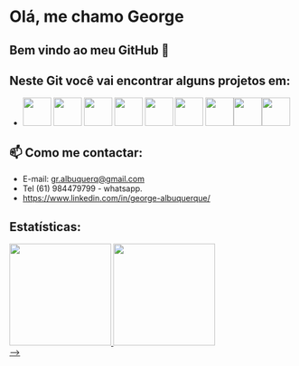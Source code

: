 # Olá, me chamo George
## Bem vindo ao meu GitHub 👋

## Neste Git você vai encontrar alguns projetos em:
- <img loading="lazy" src="https://cdn.jsdelivr.net/gh/devicons/devicon@latest/icons/angular/angular-original.svg" width="50" height="50"/> <img loading="lazy" src="https://cdn.jsdelivr.net/gh/devicons/devicon@latest/icons/java/java-original.svg" width="50" height="50"/> <img loading="lazy" src="https://cdn.jsdelivr.net/gh/devicons/devicon@latest/icons/csharp/csharp-original.svg" width="50" height="50"/> <img loading="lazy" src="https://cdn.jsdelivr.net/gh/devicons/devicon@latest/icons/react/react-original.svg" width="50" height="50"/> <img loading="lazy" src="https://cdn.jsdelivr.net/gh/devicons/devicon@latest/icons/html5/html5-original.svg" width="50" height="50"/>
<img loading="lazy" src="https://cdn.jsdelivr.net/gh/devicons/devicon@latest/icons/dart/dart-original.svg" width="50" height="50"/> <img loading="lazy" src="https://cdn.jsdelivr.net/gh/devicons/devicon@latest/icons/flutter/flutter-original.svg" width="50" height="50"/><img loading="lazy" src="https://cdn.jsdelivr.net/gh/devicons/devicon@latest/icons/php/php-original.svg" width="50" height="50"/><img loading="lazy" src="https://cdn.jsdelivr.net/gh/devicons/devicon@latest/icons/c/c-original.svg" width="50" height="50"/>

## 📫 Como me contactar:
- E-mail: gr.albuquerq@gmail.com
- Tel (61) 984479799 - whatsapp.
- https://www.linkedin.com/in/george-albuquerque/
  
  
## Estatísticas: 
<div>
<a href="https://github.com/GeorgeAlbuquerq">
<img loading="lazy" height="180em" src="https://github-readme-stats.vercel.app/api/top-langs/?username=GeorgeAlbuquerq&layout=compact&langs_count=7&theme=transparent"/>
<img loading="lazy" height="180em" src="https://github-readme-stats.vercel.app/api?username=GeorgeAlbuquerq&show_icons=true&theme=transparent&include_all_commits=true&count_private=true"/>
</div>
-->
